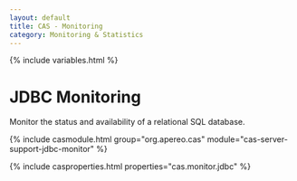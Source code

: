 ```yaml
---
layout: default
title: CAS - Monitoring
category: Monitoring & Statistics
---
```


{% include variables.html %}

# JDBC Monitoring

Monitor the status and availability of a relational SQL database.

{% include casmodule.html group="org.apereo.cas" module="cas-server-support-jdbc-monitor" %}

{% include casproperties.html properties="cas.monitor.jdbc" %}

